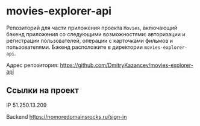 # movies-explorer-api
Репозиторий для части приложения проекта `Movies`, включающий бэкенд приложения со следующими возможностями: авторизации и регистрации пользователей, операции с карточками фильмов и пользователями. Бэкенд расположите в директории `movies-explorer-api`.

Адрес репозитория: https://github.com/DmitryKazancev/movies-explorer-api

## Ссылки на проект

IP 51.250.13.209

Backend https://nomoredomainsrocks.ru/sign-in
